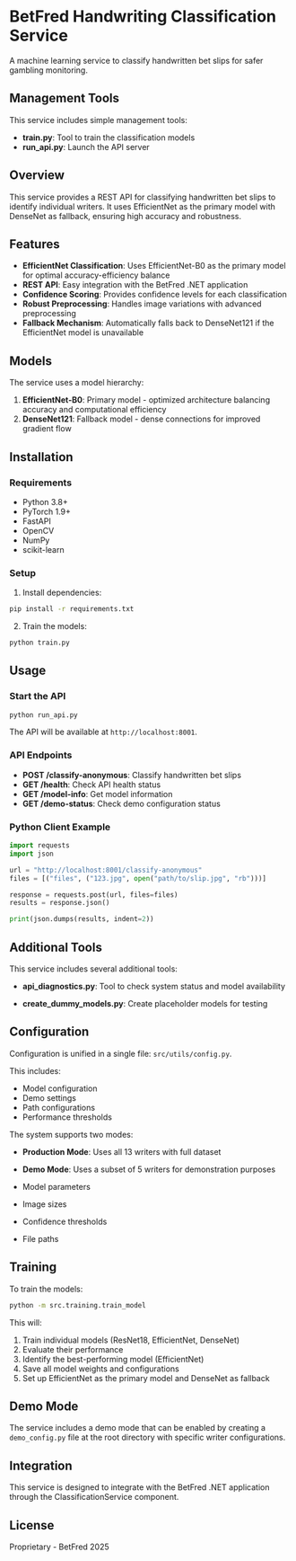 # BetFred Handwriting Classification Service

A machine learning service to classify handwritten bet slips for safer gambling monitoring.

## Management Tools

This service includes simple management tools:

- **train.py**: Tool to train the classification models
- **run_api.py**: Launch the API server

## Overview

This service provides a REST API for classifying handwritten bet slips to identify individual writers. It uses EfficientNet as the primary model with DenseNet as fallback, ensuring high accuracy and robustness.

## Features

- **EfficientNet Classification**: Uses EfficientNet-B0 as the primary model for optimal accuracy-efficiency balance
- **REST API**: Easy integration with the BetFred .NET application
- **Confidence Scoring**: Provides confidence levels for each classification
- **Robust Preprocessing**: Handles image variations with advanced preprocessing
- **Fallback Mechanism**: Automatically falls back to DenseNet121 if the EfficientNet model is unavailable

## Models

The service uses a model hierarchy:

1. **EfficientNet-B0**: Primary model - optimized architecture balancing accuracy and computational efficiency
2. **DenseNet121**: Fallback model - dense connections for improved gradient flow

## Installation

### Requirements

- Python 3.8+
- PyTorch 1.9+
- FastAPI
- OpenCV
- NumPy
- scikit-learn

### Setup

1. Install dependencies:

```bash
pip install -r requirements.txt
```

2. Train the models:

```bash
python train.py
```

## Usage

### Start the API

```bash
python run_api.py
```

The API will be available at `http://localhost:8001`.

### API Endpoints

- **POST /classify-anonymous**: Classify handwritten bet slips
- **GET /health**: Check API health status
- **GET /model-info**: Get model information
- **GET /demo-status**: Check demo configuration status

### Python Client Example

```python
import requests
import json

url = "http://localhost:8001/classify-anonymous"
files = [("files", ("123.jpg", open("path/to/slip.jpg", "rb")))]

response = requests.post(url, files=files)
results = response.json()

print(json.dumps(results, indent=2))
```

## Additional Tools

This service includes several additional tools:

- **api_diagnostics.py**: Tool to check system status and model availability

- **create_dummy_models.py**: Create placeholder models for testing

## Configuration

Configuration is unified in a single file: `src/utils/config.py`.

This includes:
- Model configuration
- Demo settings
- Path configurations
- Performance thresholds 

The system supports two modes:
- **Production Mode**: Uses all 13 writers with full dataset
- **Demo Mode**: Uses a subset of 5 writers for demonstration purposes

- Model parameters
- Image sizes
- Confidence thresholds
- File paths

## Training

To train the models:

```bash
python -m src.training.train_model
```

This will:

1. Train individual models (ResNet18, EfficientNet, DenseNet)
2. Evaluate their performance
3. Identify the best-performing model (EfficientNet)
4. Save all model weights and configurations
5. Set up EfficientNet as the primary model and DenseNet as fallback

## Demo Mode

The service includes a demo mode that can be enabled by creating a `demo_config.py` file at the root directory with specific writer configurations.

## Integration

This service is designed to integrate with the BetFred .NET application through the ClassificationService component.

## License

Proprietary - BetFred 2025
